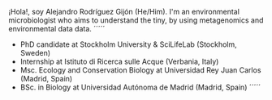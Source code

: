¡Hola!, soy Alejandro Rodríguez Gijón (He/Him). 
I'm an environmental microbiologist who aims to understand the tiny, by using metagenomics and environmental data data.
´´´´´
   - PhD candidate at Stockholm University & SciLifeLab (Stockholm, Sweden)
   - Internship at Istituto di Ricerca sulle Acque (Verbania, Italy)
   - Msc. Ecology and Conservation Biology at Universidad Rey Juan Carlos (Madrid, Spain)
   - BSc. in Biology at Universidad Autónoma de Madrid (Madrid, Spain)
´´´´´
